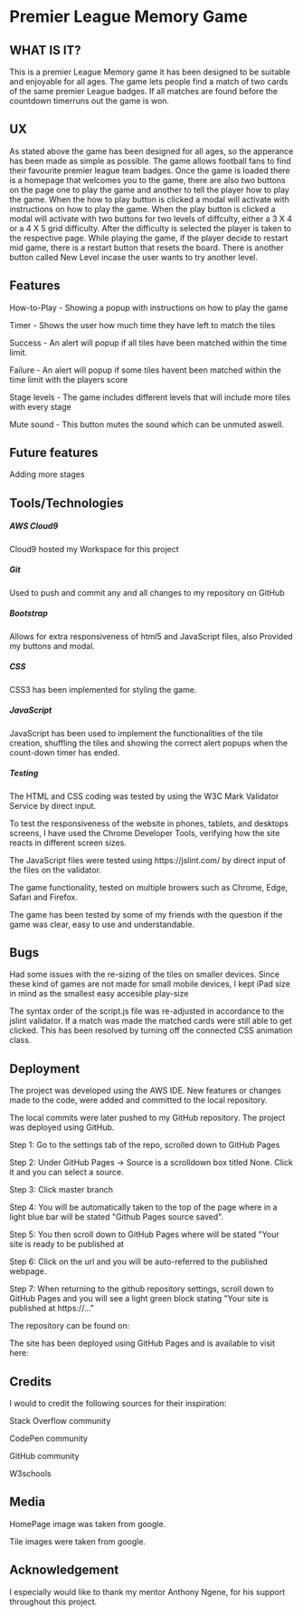<h1>Premier League Memory Game</h1>

<h2> WHAT IS IT? </h2>

<p> This is a premier League Memory game it has been designed to be suitable and enjoyable for all ages. 
    The game lets people find a match of two cards of the same premier League badges. 
    If all matches are found before the countdown timerruns out the game is won.</p>

<h2>UX</h2>
<p>As stated above the game has been designed for all ages, so the apperance has been made as simple as possible.
The game allows football fans to find their favourite premier league team badges. Once the game is loaded there is a
homepage that welcomes you to the game, there are also two buttons on the page one to play the game and another to tell the
player how to play the game. When the how to play button is clicked a modal will activate with instructions on how to play 
the game. When the play button is clicked a modal will activate with two buttons for two levels of diffculty, either a 
3 X 4 or a 4 X 5 grid difficulty. After the difficulty is selected the player is taken to the respective page. 
While playing the game, if the player decide to restart mid game, there is a restart button that resets the board. There is another button 
called New Level incase the user wants to try another level.</p> 

<h2>Features</h2>
<p>How-to-Play - Showing a popup with instructions on how to play the game</p>

<p>Timer - Shows the user how much time they have left to match the tiles</p>

<p>Success - An alert will popup if all tiles have been matched within the time limit.</p>

<p>Failure - An alert will popup if some tiles havent been matched within the time limit with the players score</p>

<p>Stage levels - The game includes different levels that will include more tiles with every stage</p>

<p>Mute sound - This button mutes the sound which can be unmuted aswell.</p>

<h2> Future features </h2>
<p>Adding more stages</p>

<h2>Tools/Technologies</h2>
<h5>AWS Cloud9</h5>
<p>Cloud9 hosted my Workspace for this project</p>

<h5>Git</h5>
<p>Used to push and commit any and all changes to my repository on GitHub</p>

<h5>Bootstrap</h5>
<p>Allows for extra responsiveness of html5 and JavaScript files, also Provided my buttons and modal.</p>

<h5>CSS</h5>
<p>CSS3 has been implemented for styling the game.<p>

<h5>JavaScript</h5>
<p>JavaScript has been used to implement the functionalities of the tile creation, shuffling the tiles and showing the correct alert popups when the count-down timer has ended.</p>

<h5>Testing</h5>
<p>The HTML and CSS coding was tested by using the W3C Mark Validator Service by direct input.</p>
<p>To test the responsiveness of the website in phones, tablets, and desktops screens, I have used the Chrome Developer Tools, verifying how the site reacts in different screen sizes.</p>
<p>The JavaScript files were tested using https://jslint.com/ by direct input of the files on the validator.</p>
<p>The game functionality, tested on multiple browers such as Chrome, Edge, Safari and Firefox.</p>
<p>The game has been tested by some of my friends with the question if the game was clear, easy to use and understandable.</p>

<h2>Bugs</h2>
<p>Had some issues with the re-sizing of the tiles on smaller devices. Since these kind of games are not made for small mobile devices, I kept iPad size in mind as the smallest easy accesible play-size</p>
<p>The syntax order of the script.js file was re-adjusted in accordance to the jslint validator. If a match was made the matched cards were still able to get clicked. This has been resolved by turning off the connected CSS animation class.</p>

<h2>Deployment</h2>
<p>The project was developed using the AWS IDE. New features or changes made to the code, were added and committed to the local repository.</p>
<p>The local commits were later pushed to my GitHub repository. The project was deployed using GitHub.</p>

<p>Step 1: Go to the settings tab of the repo, scrolled down to GitHub Pages</p>

<p>Step 2: Under GitHub Pages -> Source is a scrolldown box titled None. Click it and you can select a source.</p>

<p>Step 3: Click master branch</p>

<p>Step 4: You will be automatically taken to the top of the page where in a light blue bar will be stated "Github Pages source saved".</p>

<p>Step 5: You then scroll down to GitHub Pages where will be stated "Your site is ready to be published at</p>

<p>Step 6: Click on the url and you will be auto-referred to the published webpage.</p>

<p>Step 7: When returning to the github repository settings, scroll down to GitHub Pages 
and you will see a light green block stating "Your site is published at https://..."

<p>The repository can be found on:</p>


<p>The site has been deployed using GitHub Pages and is available to visit here: </p>

<h2>Credits</h2>
<p>I would to credit the following sources for their inspiration:</p> 
<p>Stack Overflow community</p>
<p>CodePen community </p>
<p>GitHub community</p> 
<p>W3schools</p>


<h2>Media</h2>
<p>HomePage image was taken from google.</p> 
<p>Tile images were taken from google.</p> 

<h2>Acknowledgement</h2>
<p>I especially would like to thank my mentor Anthony Ngene, for his support throughout this project.</p>